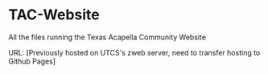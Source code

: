 # TAC-Website
All the files running the Texas Acapella Community Website

URL: [Previously hosted on UTCS's zweb server, need to transfer hosting to Github Pages]
